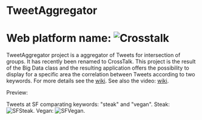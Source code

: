 TweetAggregator
===============
Web platform name:
![Crosstalk](http://s27.postimg.org/k6bl7qg2b/crosstalk3.png)
===============
TweetAggregator project is a aggregator of Tweets for intersection of groups. It has recently been renamed to CrossTalk. This project is the result of the Big Data class and the resulting application offers the possibility to display for a specific area the correlation between Tweets according to two keywords.
For more details see the [wiki](https://github.com/TweetAggregator/TweetAggregator/wiki/).
See also the video: [wiki](https://github.com/TweetAggregator/TweetAggregator/wiki/).

Preview:

Tweets at SF comparating keywords: "steak" and "vegan".
Steak:
![SFSteak](http://s4.postimg.org/q2t0aw0ul/SF_steak.png).
Vegan:
![SFVegan](http://s29.postimg.org/u24cvcsjr/SF_vegan.jpg).
